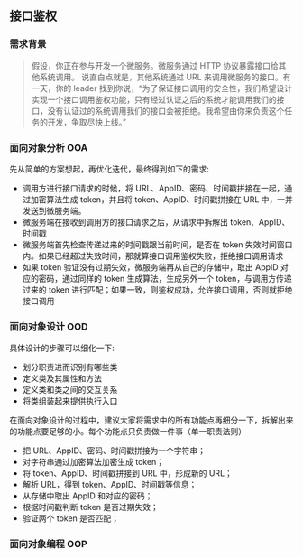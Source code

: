 ## 接口鉴权

### 需求背景
> 假设，你正在参与开发一个微服务。微服务通过 HTTP 协议暴露接口给其他系统调用。 说直白点就是，其他系统通过 URL 来调用微服务的接口。有一天，你的 leader 找到你说，“为了保证接口调用的安全性，我们希望设计实现一个接口调用鉴权功能，只有经过认证之后的系统才能调用我们的接口，没有认证过的系统调用我们的接口会被拒绝。我希望由你来负责这个任务的开发，争取尽快上线。”

### 面向对象分析 OOA
先从简单的方案想起，再优化迭代，最终得到如下的需求:<br>
- 调用方进行接口请求的时候，将 URL、AppID、密码、时间戳拼接在一起，通过加密算法生成 token，并且将 token、AppID、时间戳拼接在 URL 中，一并发送到微服务端。
- 微服务端在接收到调用方的接口请求之后，从请求中拆解出 token、AppID、时间戳
- 微服务端首先检查传递过来的时间戳跟当前时间，是否在 token 失效时间窗口内。如果已经超过失效时间，那就算接口调用鉴权失败，拒绝接口调用请求
- 如果 token 验证没有过期失效，微服务端再从自己的存储中，取出 AppID 对应的密码，通过同样的 token 生成算法，生成另外一个 token，与调用方传递过来的 token 进行匹配；如果一致，则鉴权成功，允许接口调用，否则就拒绝接口调用

### 面向对象设计 OOD
具体设计的步骤可以细化一下:<br>
- 划分职责进而识别有哪些类
- 定义类及其属性和方法
- 定义类和类之间的交互关系
- 将类组装起来提供执行入口

在面向对象设计的过程中，建议大家将需求中的所有功能点再细分一下，拆解出来的功能点要足够的小。每个功能点只负责做一件事（单一职责法则）<br>

- 把 URL、AppID、密码、时间戳拼接为一个字符串；<br>
- 对字符串通过加密算法加密生成 token；<br>
- 将 token、AppID、时间戳拼接到 URL 中，形成新的 URL；<br>
- 解析 URL，得到 token、AppID、时间戳等信息；<br>
- 从存储中取出 AppID 和对应的密码；<br>
- 根据时间戳判断 token 是否过期失效；<br>
- 验证两个 token 是否匹配；<br>


###  面向对象编程 OOP

